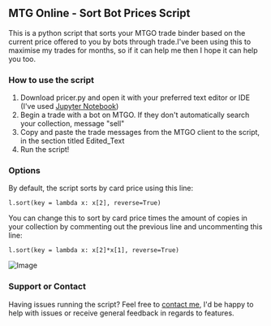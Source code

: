 ## MTG Online - Sort Bot Prices Script

This is a python script that sorts your MTGO trade binder based on the current price offered to you by bots through trade.I've been using this to maximise my trades for months, so if it can help me then I hope it can help you too.

### How to use the script

1. Download pricer.py and open it with your preferred text editor or IDE (I've used [Jupyter Notebook](https://jupyter.org/))
2. Begin a trade with a bot on MTGO. If they don't automatically search your collection, message "sell"
3. Copy and paste the trade messages from the MTGO client to the script, in the section titled Edited_Text
4. Run the script!

### Options

By default, the script sorts by card price using this line:

  `l.sort(key = lambda x: x[2], reverse=True)`

You can change this to sort by card price times the amount of copies in your collection by commenting out the previous line and uncommenting this line:

  `l.sort(key = lambda x: x[2]*x[1], reverse=True)`
  
![Image](src)


### Support or Contact

Having issues running the script? Feel free to [contact me](mikeds@live.com.au), I'd be happy to help with issues or receive general feedback in regards to features.
